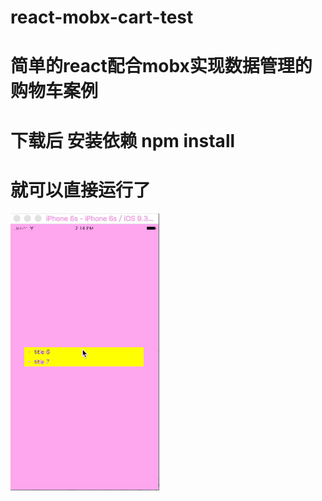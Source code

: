 # react-mobx-cart-test

# 简单的react配合mobx实现数据管理的购物车案例

# 下载后 安装依赖   npm install   

# 就可以直接运行了   

![image](https://github.com/Yesi-hoang/TaoBaoTopLine/blob/master/Gif/TaoBaoTopLineGif.gif)
